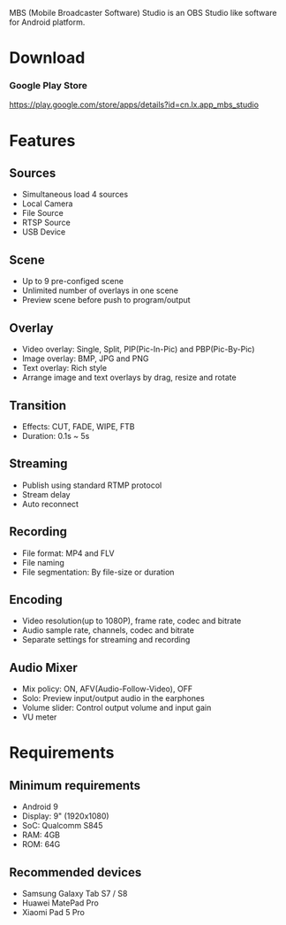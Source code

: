 MBS (Mobile Broadcaster Software) Studio is an OBS Studio like software for Android platform.

# Download
### Google Play Store
https://play.google.com/store/apps/details?id=cn.lx.app_mbs_studio

# Features

## Sources
- Simultaneous load 4 sources
- Local Camera
- File Source
- RTSP Source
- USB Device

## Scene
- Up to 9 pre-configed scene
- Unlimited number of overlays in one scene
- Preview scene before push to program/output

## Overlay
- Video overlay: Single, Split, PIP(Pic-In-Pic) and PBP(Pic-By-Pic)
- Image overlay: BMP, JPG and PNG
- Text overlay: Rich style
- Arrange image and text overlays by drag, resize and rotate

## Transition
- Effects: CUT, FADE, WIPE, FTB
- Duration: 0.1s ~ 5s

## Streaming
- Publish using standard RTMP protocol
- Stream delay
- Auto reconnect

## Recording
- File format: MP4 and FLV
- File naming
- File segmentation: By file-size or duration

## Encoding
- Video resolution(up to 1080P), frame rate, codec and bitrate
- Audio sample rate, channels, codec and bitrate
- Separate settings for streaming and recording

## Audio Mixer
- Mix policy: ON, AFV(Audio-Follow-Video), OFF
- Solo: Preview input/output audio in the earphones
- Volume slider: Control output volume and input gain
- VU meter

# Requirements

## Minimum requirements
- Android 9
- Display: 9" (1920x1080)
- SoC: Qualcomm S845
- RAM: 4GB
- ROM: 64G

## Recommended devices
- Samsung Galaxy Tab S7 / S8
- Huawei MatePad Pro
- Xiaomi Pad 5 Pro
